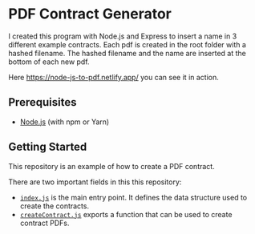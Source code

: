 # PDF Contract Generator

I created this program with Node.js and Express to insert a name in 3 different example contracts.
Each pdf is created in the root folder with a hashed filename. The hashed filename and the name are inserted at the bottom of each new pdf.

Here https://node-js-to-pdf.netlify.app/ you can see it in action.

## Prerequisites

- [Node.js](http://nodejs.org/) (with npm or Yarn)

## Getting Started

This repository is an example of how to create a PDF contract.

There are two important fields in this this repository:

- [`index.js`](index.js) is the main entry point. It defines the data structure used to create the contracts.
- [`createContract.js`](createContract.js) exports a function that can be used to create contract PDFs.
